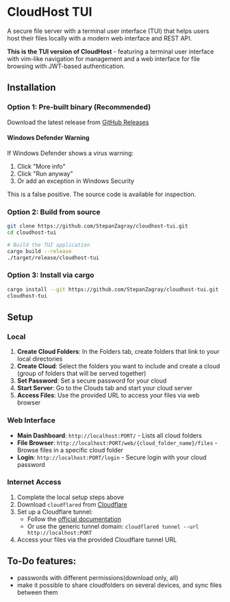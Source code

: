 # CloudHost TUI

A secure file server with a terminal user interface (TUI) that helps users host their files locally with a modern web interface and REST API.

**This is the TUI version of CloudHost** - featuring a terminal user interface with vim-like navigation for management and a web interface for file browsing with JWT-based authentication.

## Installation

### Option 1: Pre-built binary (Recommended)
Download the latest release from [GitHub Releases](https://github.com/StepanZagray/cloudhost-tui/releases)

#### Windows Defender Warning
If Windows Defender shows a virus warning:
1. Click "More info" 
2. Click "Run anyway"
3. Or add an exception in Windows Security

This is a false positive. The source code is available for inspection.

### Option 2: Build from source
```bash
git clone https://github.com/StepanZagray/cloudhost-tui.git
cd cloudhost-tui

# Build the TUI application
cargo build --release
./target/release/cloudhost-tui
```

### Option 3: Install via cargo
```bash
cargo install --git https://github.com/StepanZagray/cloudhost-tui.git --bin cloudhost-tui
cloudhost-tui
```

## Setup

### Local
1. **Create Cloud Folders**: In the Folders tab, create folders that link to your local directories
2. **Create Cloud**: Select the folders you want to include and create a cloud (group of folders that will be served together)
3. **Set Password**: Set a secure password for your cloud
4. **Start Server**: Go to the Clouds tab and start your cloud server
5. **Access Files**: Use the provided URL to access your files via web browser

### Web Interface
- **Main Dashboard**: `http://localhost:PORT/` - Lists all cloud folders
- **File Browser**: `http://localhost:PORT/web/{cloud_folder_name}/files` - Browse files in a specific cloud folder
- **Login**: `http://localhost:PORT/login` - Secure login with your cloud password

### Internet Access
1. Complete the local setup steps above
2. Download `cloudflared` from [Cloudflare](https://developers.cloudflare.com/cloudflare-one/connections/connect-networks/downloads/)
3. Set up a Cloudflare tunnel:
   - Follow the [official documentation](https://developers.cloudflare.com/cloudflare-one/connections/connect-networks/get-started/create-remote-tunnel/)
   - Or use the generic tunnel domain: `cloudflared tunnel --url http://localhost:PORT`
4. Access your files via the provided Cloudflare tunnel URL



## To-Do features:
- passwords with different permissions(download only, all)
- make it possible to share cloudfolders on several devices, and sync files between them

